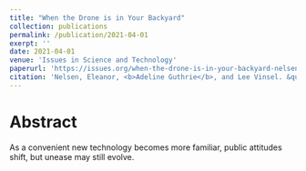 ```yaml
---
title: "When the Drone is in Your Backyard"
collection: publications
permalink: /publication/2021-04-01
exerpt: ''
date: 2021-04-01
venue: 'Issues in Science and Technology'
paperurl: 'https://issues.org/when-the-drone-is-in-your-backyard-nelsen-guthrie-vinsel/'
citation: 'Nelsen, Eleanor, <b>Adeline Guthrie</b>, and Lee Vinsel. &quot;When the Drone is in Your Backyard.&quot; <i>Issues in Science and Technology</i> 37, no. 3 (Spring 2021), 29-31'
---
```


Abstract
======
As a convenient new technology becomes more familiar, public attitudes shift, but unease may still evolve. 
